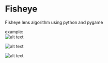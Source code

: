 # Fisheye
Fisheye lens algorithm using python and pygame

example:  
![alt text](https://github.com/yoyoberenguer/Fisheye/blob/master/example.png)

![alt text](https://github.com/yoyoberenguer/Fisheye/blob/master/lake-wallpapers.jpg)

![alt text](https://github.com/yoyoberenguer/Fisheye/blob/master/lake.jpg)
